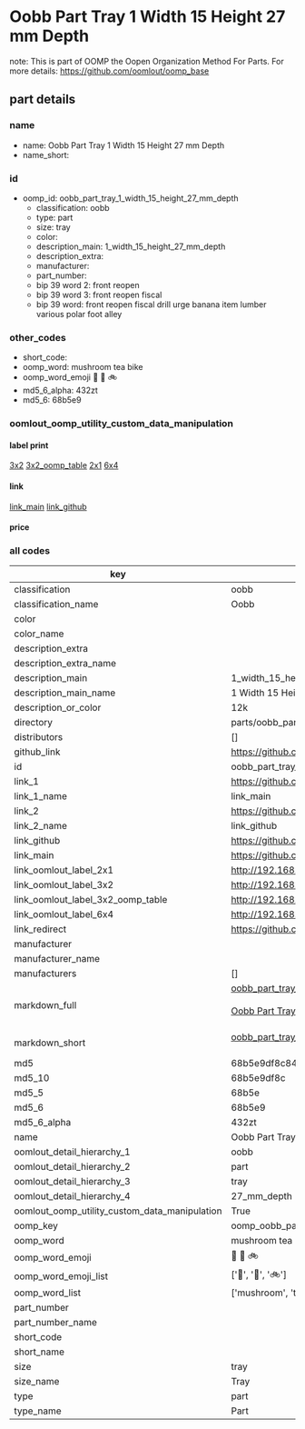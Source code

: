 # Oobb Part Tray 1 Width 15 Height 27 mm Depth  

note: This is part of OOMP the Oopen Organization Method For Parts. For more details: https://github.com/oomlout/oomp_base

##  part details
  







### name
* name: Oobb Part Tray 1 Width 15 Height 27 mm Depth
* name_short: 
### id
* oomp_id: oobb_part_tray_1_width_15_height_27_mm_depth
  * classification: oobb
  * type: part
  * size: tray
  * color: 
  * description_main: 1_width_15_height_27_mm_depth
  * description_extra: 
  * manufacturer: 
  * part_number: 
  * bip 39 word 2: front reopen
  * bip 39 word 3: front reopen fiscal
  * bip 39 word: front reopen fiscal drill urge banana item lumber various polar foot alley

### other_codes
* short_code: 
* oomp_word: mushroom tea bike
* oomp_word_emoji :mushroom: :tea: :bike:
* md5_6_alpha: 432zt
* md5_6: 68b5e9






### oomlout_oomp_utility_custom_data_manipulation
#### label print
[3x2](http://192.168.1.245:1112/?label=oomp%20432zt)
[3x2_oomp_table](http://192.168.1.108:1112/?label=oomp%20432zt)
[2x1](http://192.168.1.242:1112/?label=oomp%20432zt)
[6x4](http://192.168.1.55:1112/?label=oomp%20432zt)    

#### link

[link_main](https://github.com/oomlout/oomlout_oomp_version_1_messy/tree/main/parts/oobb_part_tray_1_width_15_height_27_mm_depth) [link_github](https://github.com/oomlout/oomlout_oomp_version_1_messy/tree/main/parts/oobb_part_tray_1_width_15_height_27_mm_depth)                             

#### price







### all codes 
| key | value |  
| --- | --- |  
| classification | oobb |  
| classification_name | Oobb |  
| color |  |  
| color_name |  |  
| description_extra |  |  
| description_extra_name |  |  
| description_main | 1_width_15_height_27_mm_depth |  
| description_main_name | 1 Width 15 Height 27 mm Depth |  
| description_or_color | 12k |  
| directory | parts/oobb_part_tray_1_width_15_height_27_mm_depth |  
| distributors | [] |  
| github_link | https://github.com/oomlout/oomlout_oomp_part_src/tree/main/parts/oobb_part_tray_1_width_15_height_27_mm_depth |  
| id | oobb_part_tray_1_width_15_height_27_mm_depth |  
| link_1 | https://github.com/oomlout/oomlout_oomp_version_1_messy/tree/main/parts/oobb_part_tray_1_width_15_height_27_mm_depth |  
| link_1_name | link_main |  
| link_2 | https://github.com/oomlout/oomlout_oomp_version_1_messy/tree/main/parts/oobb_part_tray_1_width_15_height_27_mm_depth |  
| link_2_name | link_github |  
| link_github | https://github.com/oomlout/oomlout_oomp_version_1_messy/tree/main/parts/oobb_part_tray_1_width_15_height_27_mm_depth |  
| link_main | https://github.com/oomlout/oomlout_oomp_version_1_messy/tree/main/parts/oobb_part_tray_1_width_15_height_27_mm_depth |  
| link_oomlout_label_2x1 | http://192.168.1.242:1112/?label=oomp%20432zt |  
| link_oomlout_label_3x2 | http://192.168.1.245:1112/?label=oomp%20432zt |  
| link_oomlout_label_3x2_oomp_table | http://192.168.1.108:1112/?label=oomp%20432zt |  
| link_oomlout_label_6x4 | http://192.168.1.55:1112/?label=oomp%20432zt |  
| link_redirect | https://github.com/oomlout/oomlout_oomp_version_1_messy/tree/main/parts/oobb_part_tray_1_width_15_height_27_mm_depth |  
| manufacturer |  |  
| manufacturer_name |  |  
| manufacturers | [] |  
| markdown_full | [oobb_part_tray_1_width_15_height_27_mm_depth](none)<br>[](none)<br>[Oobb Part Tray 1 Width 15 Height 27 Mm Depth](none)<br><br> |  
| markdown_short | [oobb_part_tray_1_width_15_height_27_mm_depth](none)<br><br> |  
| md5 | 68b5e9df8c84eed848f7b42eaf2d9aea |  
| md5_10 | 68b5e9df8c |  
| md5_5 | 68b5e |  
| md5_6 | 68b5e9 |  
| md5_6_alpha | 432zt |  
| name | Oobb Part Tray 1 Width 15 Height 27 mm Depth |  
| oomlout_detail_hierarchy_1 | oobb |  
| oomlout_detail_hierarchy_2 | part |  
| oomlout_detail_hierarchy_3 | tray |  
| oomlout_detail_hierarchy_4 | 27_mm_depth |  
| oomlout_oomp_utility_custom_data_manipulation | True |  
| oomp_key | oomp_oobb_part_tray_1_width_15_height_27_mm_depth |  
| oomp_word | mushroom tea bike |  
| oomp_word_emoji | :mushroom: :tea: :bike: |  
| oomp_word_emoji_list | [':mushroom:', ':tea:', ':bike:'] |  
| oomp_word_list | ['mushroom', 'tea', 'bike'] |  
| part_number |  |  
| part_number_name |  |  
| short_code |  |  
| short_name |  |  
| size | tray |  
| size_name | Tray |  
| type | part |  
| type_name | Part |  
